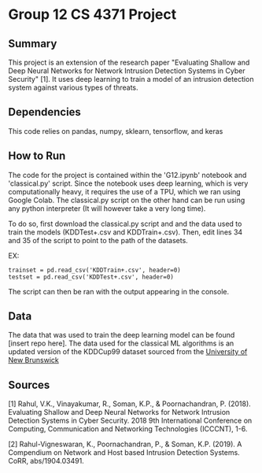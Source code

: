 # Group 12 CS 4371 Project

## Summary

This project is an extension of the research paper "Evaluating Shallow and Deep Neural Networks for Network Intrusion Detection Systems in Cyber Security" [1]. It uses deep learning to train a model of an intrusion detection system against various types of threats.

## Dependencies

This code relies on pandas, numpy, sklearn, tensorflow, and keras

## How to Run

The code for the project is contained within the 'G12.ipynb' notebook and 'classical.py' script. Since the notebook uses deep learning, which is very computationally heavy, it requires the use of a TPU, which we ran using Google Colab. The classical.py script on the other hand can be run using any python interpreter (It will however take a very long time). 

To do so, first download the classical.py script and and the data used to train the models (KDDTest+.csv and KDDTrain+.csv). Then, edit lines 34 and 35 of the script to point to the path of the datasets.

EX: 
```
trainset = pd.read_csv('KDDTrain+.csv', header=0)
testset = pd.read_csv('KDDTest+.csv', header=0)
```

The script can then be ran with the output appearing in the console.

## Data

The data that was used to train the deep learning model can be found [insert repo here]. The data used for the classical ML algorithms is an updated version of the KDDCup99 dataset sourced from the [University of New Brunswick](https://www.unb.ca/cic/datasets/nsl.html)

## Sources

[1] Rahul, V.K., Vinayakumar, R., Soman, K.P., & Poornachandran, P. (2018). Evaluating Shallow and Deep Neural Networks for Network Intrusion Detection Systems in Cyber Security. 2018 9th International Conference on Computing, Communication and Networking Technologies (ICCCNT), 1-6.

[2] Rahul-Vigneswaran, K., Poornachandran, P., & Soman, K.P. (2019). A Compendium on Network and Host based Intrusion Detection Systems. CoRR, abs/1904.03491.

